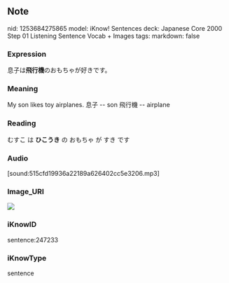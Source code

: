 ## Note
nid: 1253684275865
model: iKnow! Sentences
deck: Japanese Core 2000 Step 01 Listening Sentence Vocab + Images
tags: 
markdown: false

### Expression
<!DOCTYPE html>
<title></title>
息子は<b>飛行機</b>のおもちゃが好きです。



### Meaning
My son likes toy airplanes.
息子 -- son
飛行機 -- airplane

### Reading
<!DOCTYPE html>
<title></title>
むすこ は <b>ひこうき</b> の おもちゃ が すき です



### Audio
[sound:515cfd19936a22189a626402cc5e3206.mp3]

### Image_URI
<!DOCTYPE html>
<title></title>
<img src="cdc203a5b4da2e51286ad98334393ae2.jpg">



### iKnowID
sentence:247233

### iKnowType
sentence
